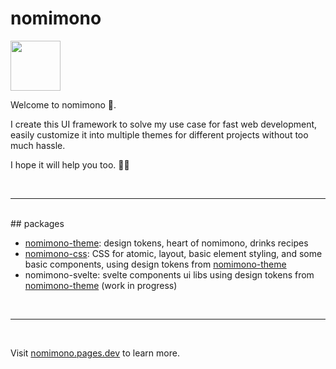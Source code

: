 # nomimono

<img src="https://nomimono.pages.dev/logo-symbol.svg" height="80">

Welcome to nomimono 🥂.

I create this UI framework to solve my use case for fast web development, easily customize it
into multiple themes for different projects without too much hassle.

I hope it will help you too. 🍷🍷

<br>

---

<br>
## packages

-   [nomimono-theme](https://github.com/BioMaRu/nomimono/tree/main/packages/nomimono-theme): design tokens, heart of nomimono, drinks recipes
-   [nomimono-css](https://github.com/BioMaRu/nomimono/tree/main/packages/nomimono-css): CSS for atomic, layout, basic element styling, and some basic components, using design tokens from [nomimono-theme](https://github.com/BioMaRu/nomimono/tree/main/packages/nomimono-theme)
-   nomimono-svelte: svelte components ui libs using design tokens from [nomimono-theme](https://github.com/BioMaRu/nomimono/tree/main/packages/nomimono-theme) (work in progress)

<br>

---

<br>

Visit [nomimono.pages.dev](https://nomimono.pages.dev/) to learn more.
